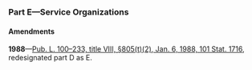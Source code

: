 ### Part E—Service Organizations ###

#### Amendments ####

**1988**—[Pub. L. 100–233, title VIII, §805(t)(2), Jan. 6, 1988, 101 Stat. 1716](/statviewer.htm?volume=101&page=1716), redesignated part D as E.